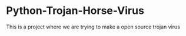 # Python-Trojan-Horse-Virus
This is a project where we are trying to make a open source trojan virus
